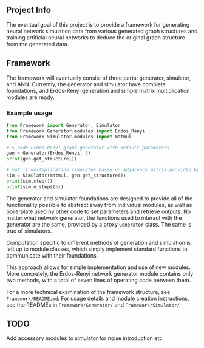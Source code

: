 Project Info
---
The eventual goal of this project is to provide a framework for generating 
neural network simulation data from various generated graph structures and 
training artificial neural networks to deduce the original graph structure from 
the generated data.

Framework
---
The framework will eventually consist of three parts: generator, simulator, and 
ANN. Currently, the generator and simulator have complete foundations, and 
Erdos-Renyi generation and simple matrix multiplication modules are ready.

### Example usage
```python
from Framework import Generator, Simulator
from Framework.Generator.modules import Erdos_Renyi
from Framework.Simulator.modules import matmul

# 5-node Erdos-Renyi graph generator with default parameters
gen = Generator(Erdos_Renyi, 5)
print(gen.get_structure())

# matrix multiplication simulator based on adjacency matrix provided by gen
sim = Simulator(matmul, gen.get_structure())
print(sim.step())
print(sim.n_steps(5))
```

The generator and simulator foundations are designed to provide all of the 
functionality possible to abstract away from individual modules, as well as 
boilerplate used by other code to set parameters and retrieve outputs. No matter 
what network generator, the functions used to interact with the generator are 
the same, provided by a proxy `Generator` class. The same is true of simulators.

Computation specific to different methods of generation and simulation is left 
up to module classes, which simply implement standard functions to communicate 
with their foundations.

This approach allows for simple implementation and use of new modules. More 
concretely, the Erdos-Renyi network generator module contains only two methods, 
with a total of seven lines of operating code between them.

For a more technical examination of the framework structure, see 
`Framework/README.md`. For usage details and module creation instructions, see 
the READMEs in `Framework/Generator/` and `Framework/Simulator/`

TODO
---
Add accessory modules to simulator for noise introduction etc
